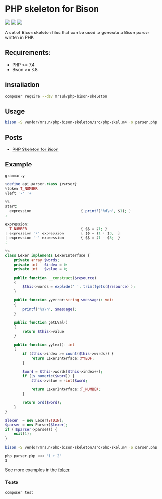 # PHP skeleton for Bison

![](https://github.com/mrsuh/php-bison-skeleton/actions/workflows/tests.yml/badge.svg)
![](https://img.shields.io/github/license/mrsuh/php-bison-skeleton.svg)
![](https://img.shields.io/github/v/release/mrsuh/php-bison-skeleton)

A set of Bison skeleton files that can be used to generate a Bison parser written in PHP.

## Requirements:
* PHP >= 7.4
* Bison >= 3.8

## Installation
```bash
composer require --dev mrsuh/php-bison-skeleton
```

## Usage
```bash
bison -S vendor/mrsuh/php-bison-skeleton/src/php-skel.m4 -o parser.php grammar.y
```

## Posts
* [PHP Skeleton for Bison](https://dev.to/mrsuh/php-skeleton-for-bison-po2)

## Example

`grammar.y`
```php
%define api.parser.class {Parser}
%token T_NUMBER
%left '-' '+'

%%
start:
  expression                       { printf("%d\n", $1); }
;

expression:
  T_NUMBER                         { $$ = $1; }
| expression '+' expression        { $$ = $1 + $3;  }
| expression '-' expression        { $$ = $1 - $3;  }
;

%%
class Lexer implements LexerInterface {
    private array $words;
    private int   $index = 0;
    private int   $value = 0;

    public function __construct($resource)
    {
        $this->words = explode(' ', trim(fgets($resource)));
    }

    public function yyerror(string $message): void
    {
        printf("%s\n", $message);
    }

    public function getLVal()
    {
        return $this->value;
    }

    public function yylex(): int
    {
        if ($this->index >= count($this->words)) {
            return LexerInterface::YYEOF;
        }

        $word = $this->words[$this->index++];
        if (is_numeric($word)) {
            $this->value = (int)$word;

            return LexerInterface::T_NUMBER;
        }

        return ord($word);
    }
}

$lexer  = new Lexer(STDIN);
$parser = new Parser($lexer);
if (!$parser->parse()) {
    exit(1);
}
```

```bash
bison -S vendor/mrsuh/php-bison-skeleton/src/php-skel.m4 -o parser.php grammar.y
```

```bash
php parser.php <<< "1 + 2"
3
```

See more examples in the [folder](./examples)

### Tests
```bash
composer test
```

